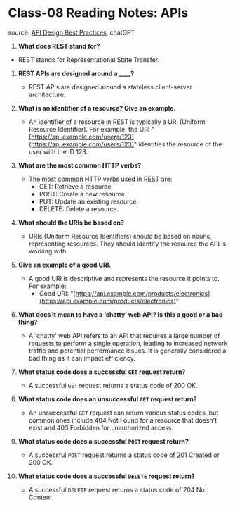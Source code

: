 # Class-08 Reading Notes: APIs

source: [API Design Best Practices](https://docs.microsoft.com/en-us/azure/architecture/best-practices/api-design), chatGPT

1. **What does REST stand for?**

- REST stands for Representational State Transfer.

1. **REST APIs are designed around a ____?**
    
    - REST APIs are designed around a stateless client-server architecture.
    
1. **What is an identifier of a resource? Give an example.**
    
    - An identifier of a resource in REST is typically a URI (Uniform Resource Identifier). For example, the URI "[https://api.example.com/users/123](https://api.example.com/users/123)" identifies the resource of the user with the ID 123.
    
1. **What are the most common HTTP verbs?**
    
    - The most common HTTP verbs used in REST are:
        - GET: Retrieve a resource.
        - POST: Create a new resource.
        - PUT: Update an existing resource.
        - DELETE: Delete a resource.
        
1. **What should the URIs be based on?**
    
    - URIs (Uniform Resource Identifiers) should be based on nouns, representing resources. They should identify the resource the API is working with.
    
1. **Give an example of a good URI.**
    
    - A good URI is descriptive and represents the resource it points to. For example:
        - Good URI: "[https://api.example.com/products/electronics](https://api.example.com/products/electronics)"
        
1. **What does it mean to have a ‘chatty’ web API? Is this a good or a bad thing?**
    
    - A 'chatty' web API refers to an API that requires a large number of requests to perform a single operation, leading to increased network traffic and potential performance issues. It is generally considered a bad thing as it can impact efficiency.
    
1. **What status code does a successful `GET` request return?**
    - A successful `GET` request returns a status code of 200 OK.
    
1. **What status code does an unsuccessful `GET` request return?**
    
    - An unsuccessful `GET` request can return various status codes, but common ones include 404 Not Found for a resource that doesn't exist and 403 Forbidden for unauthorized access.
    
1. **What status code does a successful `POST` request return?**
    
    - A successful `POST` request returns a status code of 201 Created or 200 OK.
    
1. **What status code does a successful `DELETE` request return?**
    
    - A successful `DELETE` request returns a status code of 204 No Content.